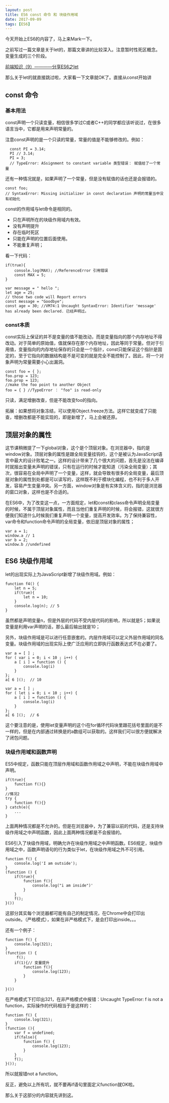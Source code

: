 ```yaml
---
layout: post
title: ES6 const 命令 和 块级作用域
date: 2017-09-09
tags: [ES6]
---
```


今天开始上ES6的内容了，马上来Mark一下。

之前写过一篇文章是关于let的，那篇文章讲的比较深入。注意暂时性死区概念。变量生成的三个阶段。

[ 前端知识（9）————分享ES6之let ](http://leunggabou.com/blog/2017/07/06/ES6-let/)

那么关于let的就直接跳过啦，大家看一下文章就OK了。直接从const开始讲

## const 命令

### 基本用法

const声明一个只读变量，相信很多学过C或者C++的同学都应该听说过，在很多语言当中，它都是用来声明常量的。

注意const声明的是一个只读的常量，常量的值是不能够修改的。例如：

	  const PI = 3.14;
	  PI // 3.14;
	  PI = 3;
	  // TypeError: ASsignment to constant variable 类型错误： 赋值给了一个常量

还有一种情况就是，如果声明了一个常量，但是没有赋值的话也还是会报错的。

	const foo;
	// SyntaxError: Missing initializer in const declaration 声明的常量当中没有初始化

const的作用域与let命令是相同的。

- 只在声明所在的块级作用域内有效。
- 没有声明提升
- 存在临时死区
- 只能在声明的位置后面使用。
- 不能重复声明；

看一下代码：

	if(true){
		console.log(MAX); //ReferenceError 引用错误
		const MAX = 5;
	}

	var message = " hello ";
	let age = 25;
	// those two code will Report errors
	const message = "Goodbye";
	const age = 30; //VM74:1 Uncaught SyntaxError: Identifier 'message' has already been declared. 已经声明过。


### const本质

const实际上保证的并不是变量的值不能改动，而是变量指向的那个内存地址不得改动。对于简单的原始值，值就保存在那个内存地址，因此等同于常量。但对于引用值，变量指向的内存地址保存的只会是一个指针，const只能保证这个指针是固定的，至于它指向的数据结构是不是可变的就是完全不能控制了。因此，将一个对象声明为常量需要小心出漏洞。

	const foo = { };
	foo.prop = 123;
	foo.prop = 123;
	//make the foo point to another Object
	foo = { } //TypeError ： "foo" is read-only

只读，满足增删改查，但是不能改变foo的指向。

拓展：如果想将对象冻结，可以使用Object.freeze方法。这样它就变成了只能查，增删改都是不能实现的，即是新增了，马上会被还原。

## 顶层对象的属性

这节课稍微提了一下global对象，这个是个顶层对象。在浏览器中，指的是window对象。顶层对象的属性是跟全局变量挂钩的，这个是被认为JavaScript语言中最大的设计败笔之一。这样的设计带来了几个很大的问题，首先是没法在编译时就报出变量未声明的错误，只有在运行的时候才能知道（污染全局变量）；其次，很容易在全局中声明了一个变量，这样，就会导致有很多的全局变量，最后顶层对象的属性到处都是可以读写的，这样既不利于模块化编程，也不利于多人开发，容易产生变量冲突。另一方面，window对象是有实体含义的，指的是浏览器的窗口对象，这样也是不合适的。

在ES6中，为了改变这一点，一方面规定，let和const和class命令声明全局变量的时候，不属于顶层对象属性，而且当他们重复声明的时候，将会报错，这就很方便我们知道什么时候我们重复声明一个变量，提高开发效率。为了保持兼容性，var命令和function命令声明的全局变量，依旧是顶层对象的属性；

	var a = 1; 
	window.a // 1
	var b = 2;
	window.b //undefined

## ES6 块级作用域

let的出现实际上为JavaScript新增了块级作用域。例如：
	
	function f4() {
		let n = 5;
		if(true){
			let n = 10;
		}
		console.log(n); // 5
	}

虽然都是声明变量n，但是外层的代码不受内层代码的影响，所以就是5；如果说变量是利用var声明的话，那么最后输出就是10；

另外，块级作用域是可以进行任意嵌套的。内层作用域可以定义外层作用域的同名变量。块级作用域的出现实际上使广泛应用的立即执行函数表达式不在必要了。

	var a = [ ] ;
	for ( var i = 0; i < 10 ; i++) {
		a [ i ] = function () {
			console.log(i)
		}
	};
	a[ 6 ]();  // 10 

	var a = [ ] ;
	for ( let i = 0; i < 10 ; i++) {
		a [ i ] = function () {
			console.log(i)
		}
	};
	a[ 6 ]();  // 6

这个要注意的是，使用let变量声明的这个i在for循环代码块里跟花括号里面的是不一样的，但是在内部通过转换是的a数组可以获取的。这样我们可以很方便就解决了闭包问题。

### 块级作用域和函数声明

ES5中规定，函数只能在顶层作用域和函数作用域之中声明，不能在块级作用域中声明。
	
	if(true){	
		function f(){}
	}
	//情况2 
	try {
		function f(){}
	} catch(e){
		...
	}

上面两种情况都是不允许的。但是在浏览器中，为了兼容以前的代码，还是支持块级作用域之中声明函数，因此上面两种情况都是不会报错的。

ES6引入了块级作用域，明确允许在块级作用域之中声明函数。ES6规定，块级作用域之中，函数声明语句的行为类似于let，在块级作用域之外不可引用。


	function f() {
		console.log('I am outside');
	}
	(function () {
		if(true){
			function f(){
			    console.log("i am inside")'
			}
		}
		f();
	}())

	
这部分其实每个浏览器都可能有自己的制定情况，在Chrome中会打印出outside。（严格模式），如果在非严格模式下，是会打印出inside。。。

还有一个例子：

	function f() {
		console.log(321);
	}
	(function () {
       	 f();
		if(1){// 变量提升
			function f(){
				console.log(123);
			}
		}

	}())

在严格模式下打印出321，在非严格模式中报错：Uncaught TypeError: f is not a function，实际操作的代码相当于是这样的：
	
	function f() {
		console.log(321);
	}
	(function (){
		var f = undefined;
		if(false){
			function f() {
				console.log(123);
			}
		}
		f();
	}());

所以就报错not a function。

反正，避免以上所有坑，就不要再if语句里面定义function就OK啦。

那么关于这部分的内容就先讲到这。
	
	
	
	
